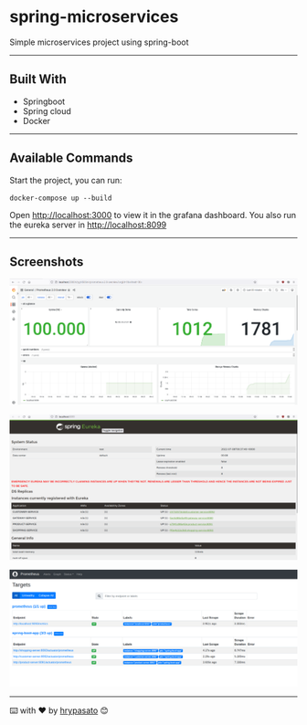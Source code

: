 # spring-microservices
Simple microservices project using spring-boot

---

## Built With

- Springboot
- Spring cloud
- Docker

---

## Available Commands

Start the project, you can run:

```
docker-compose up --build
```

Open [http://localhost:3000](http://localhost:3000) to view it in the grafana dashboard. You also run the eureka server in [http://localhost:8099](http://localhost:8099)

---

## Screenshots

![grafana](/assets/grafana.png "Grafana dashboard")

![eureka](/assets/eureka.png)

![prometheus](/assets/prometheus.png)

---
⌨️ with ❤️ by [hrypasato](https://github.com/hrypasato) 😊